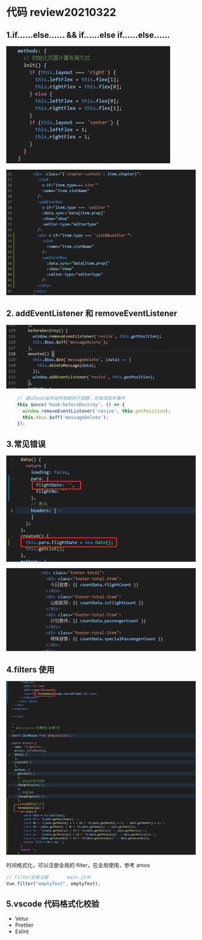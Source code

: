 # 代码 review20210322

## 1.if……else…… && if……else if……else……

![image-20210322101231791](../assets/image-20210322101231791.png)

![image-20210322104858756](../assets/image-20210322104858756.png)

## 2. addEventListener 和 removeEventListener

![image-20210322132605111](../assets/image-20210322132605111.png)

```JavaScript
    // 通过hook监听组件销毁钩子函数，并取消监听事件
    this.$once('hook:beforeDestroy', () => {
      window.removeEventListener('resize', this.getPosition);
      this.$bus.$off('messageDelete');
    });
```

## 3.常见错误

![image-20210322134343299](../assets/image-20210322134343299.png)

![image-20210322135012618](../assets/image-20210322135012618.png)

## 4.filters 使用

![image-20210322134525006](../assets/image-20210322134525006.png)

时间格式化，可以注册全局的 filter，在全局使用，参考 amos

```javascript
// filter全局注册       main.js中
Vue.filter("emptyText", emptyText);
```

## 5.vscode 代码格式化校验

- Vetur
- Prettier
- Eslint
